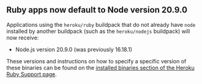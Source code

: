 ## Ruby apps now default to Node version 20.9.0

Applications using the `heroku/ruby` buildpack that do not already have `node` installed by another buildpack (such as the `heroku/nodejs`
buildpack) will now receive:

- Node.js version 20.9.0 (was previously 16.18.1)

These versions and instructions on how to specify a specific version of these binaries can be found on the [installed binaries section of the Heroku Ruby Support page](https://devcenter.heroku.com/articles/ruby-support#installed-binaries).
